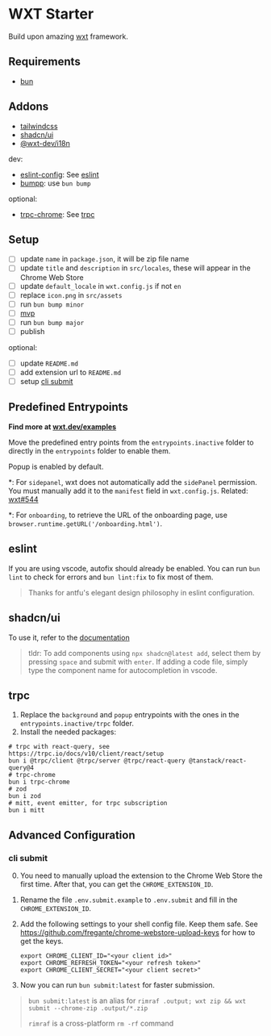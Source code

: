 # WXT Starter

Build upon amazing [wxt](wxt.dev) framework.

## Requirements

- [bun](https://bun.sh/)

## Addons

- [tailwindcss](https://tailwindcss.com)
- [shadcn/ui](https://ui.shadcn.com)
- [@wxt-dev/i18n](https://wxt.dev/guide/i18n/introduction)

dev:

- [eslint-config](https://github.com/antfu/eslint-config): See [eslint](#eslint)
- [bumpp](https://github.com/antfu-collective/bumpp): use `bun bump`

optional:

- [trpc-chrome](https://github.com/jlalmes/trpc-chrome): See [trpc](#trpc)

## Setup

- [ ] update `name` in `package.json`, it will be zip file name
- [ ] update `title` and `description` in `src/locales`, these will appear in the Chrome Web Store
- [ ] update `default_locale` in `wxt.config.js` if not `en`
- [ ] replace `icon.png` in `src/assets`
- [ ] run `bun bump minor`
- [ ] [mvp](https://en.wikipedia.org/wiki/Minimum_viable_product)
- [ ] run `bun bump major`
- [ ] publish

optional:

- [ ] update `README.md`
- [ ] add extension url to `README.md`
- [ ] setup [cli submit](#cli-submit)

## Predefined Entrypoints

**Find more at [wxt.dev/examples](https://wxt.dev/examples.html)**

Move the predefined entry points from the `entrypoints.inactive` folder to directly in the `entrypoints` folder to enable them.

Popup is enabled by default.

*: For `sidepanel`, wxt does not automatically add the `sidePanel` permission. You must manually add it to the `manifest` field in `wxt.config.js`. Related: [wxt#544](https://github.com/wxt-dev/wxt/issues/544)

*: For `onboarding`, to retrieve the URL of the onboarding page, use `browser.runtime.getURL('/onboarding.html')`.

## eslint

If you are using vscode, autofix should already be enabled. You can run `bun lint` to check for errors and `bun lint:fix` to fix most of them.

> Thanks for antfu's elegant design philosophy in eslint configuration.

## shadcn/ui

To use it, refer to the [documentation](https://ui.shadcn.com/docs/cli#add)

> tldr: To add components using `npx shadcn@latest add`, select them by pressing `space` and submit with `enter`. If adding a code file, simply type the component name for autocompletion in vscode.

## trpc

1. Replace the `background` and `popup` entrypoints with the ones in the `entrypoints.inactive/trpc` folder.
2. Install the needed packages:

```shell
# trpc with react-query, see https://trpc.io/docs/v10/client/react/setup
bun i @trpc/client @trpc/server @trpc/react-query @tanstack/react-query@4
# trpc-chrome
bun i trpc-chrome
# zod
bun i zod
# mitt, event emitter, for trpc subscription
bun i mitt
```

## Advanced Configuration

### cli submit

0. You need to manually upload the extension to the Chrome Web Store the first time. After that, you can get the `CHROME_EXTENSION_ID`.

1. Rename the file `.env.submit.example` to `.env.submit` and fill in the `CHROME_EXTENSION_ID`.

2. Add the following settings to your shell config file. Keep them safe. See https://github.com/fregante/chrome-webstore-upload-keys for how to get the keys.

   ```shell
   export CHROME_CLIENT_ID="<your client id>"
   export CHROME_REFRESH_TOKEN="<your refresh token>"
   export CHROME_CLIENT_SECRET="<your client secret>"
   ```

3. Now you can run `bun submit:latest` for faster submission.

 > `bun submit:latest` is an alias for `rimraf .output; wxt zip && wxt submit --chrome-zip .output/*.zip`
 >
 > `rimraf` is a cross-platform `rm -rf` command
